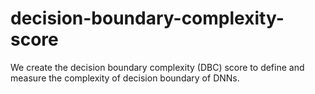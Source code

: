 # decision-boundary-complexity-score
We create the decision boundary complexity (DBC) score to define and measure the complexity of decision boundary of DNNs.

